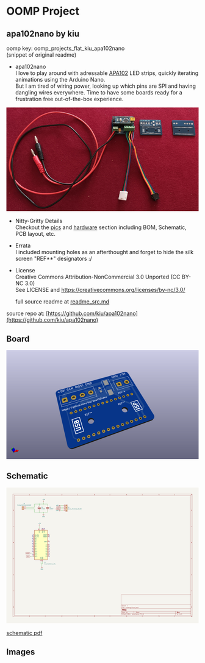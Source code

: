 # OOMP Project  
## apa102nano  by kiu  
  
oomp key: oomp_projects_flat_kiu_apa102nano  
(snippet of original readme)  
  
- apa102nano  
I love to play around with adressable [APA102](https://cpldcpu.wordpress.com/2014/08/27/apa102/) LED strips, quickly iterating animations using the Arduino Nano.  
But I am tired of wiring power, looking up which pins are SPI and having dangling wires everywhere. Time to have some boards ready for a frustration free out-of-the-box experience.  
  
![apa102nano](https://raw.githubusercontent.com/kiu/apa102nano/master/pics/apa102nano_full_banner.jpg)  
  
- Nitty-Gritty Details  
Checkout the [pics](https://github.com/kiu/apa102nano/tree/master/pics) and [hardware](https://github.com/kiu/apa102nano/tree/master/rev_a) section including BOM, Schematic, PCB layout, etc.  
  
- Errata  
I included mounting holes as an afterthought and forget to hide the silk screen "REF**" designators :/  
  
- License  
Creative Commons Attribution-NonCommercial 3.0 Unported (CC BY-NC 3.0)  
See LICENSE and https://creativecommons.org/licenses/by-nc/3.0/  
  
  full source readme at [readme_src.md](readme_src.md)  
  
source repo at: [https://github.com/kiu/apa102nano](https://github.com/kiu/apa102nano)  
## Board  
  
[![working_3d.png](working_3d_600.png)](working_3d.png)  
## Schematic  
  
[![working_schematic.png](working_schematic_600.png)](working_schematic.png)  
  
[schematic pdf](working_schematic.pdf)  
## Images  
